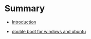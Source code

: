 # Summary

* [Introduction](README.md)

* [double boot for windows and ubuntu](double-boot-for-windows-and-ubuntu.md)
